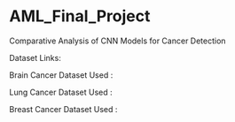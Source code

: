 # AML_Final_Project
Comparative Analysis of CNN Models for Cancer Detection

Dataset Links:

Brain Cancer Dataset Used : 

Lung Cancer Dataset Used :

Breast Cancer Dataset Used : 
